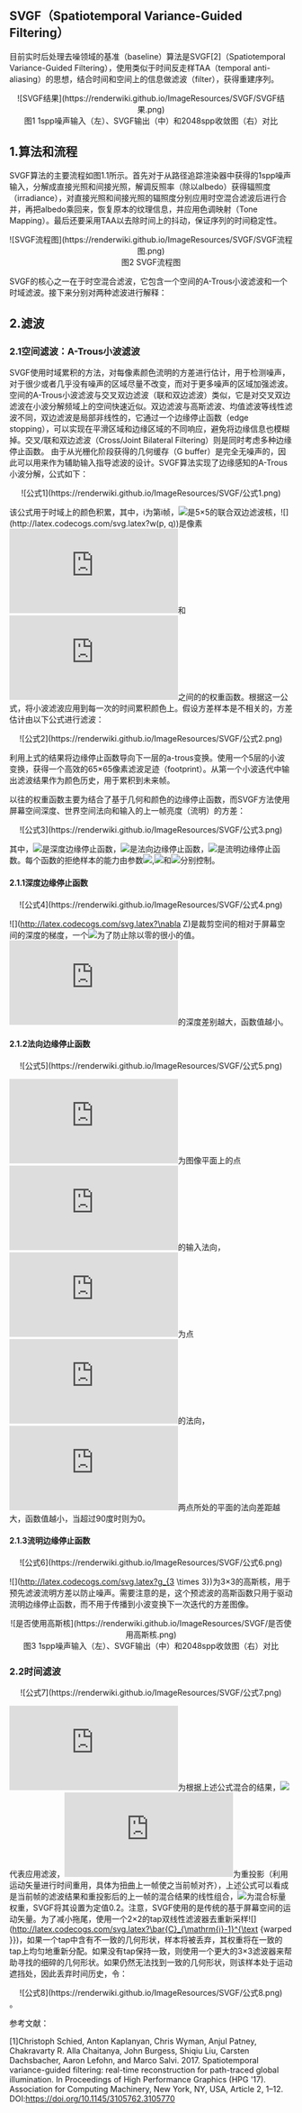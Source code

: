 ## SVGF（Spatiotemporal Variance-Guided Filtering）

目前实时后处理去噪领域的基准（baseline）算法是SVGF[2]（Spatiotemporal Variance-Guided Filtering），使用类似于时间反走样TAA（temporal anti-aliasing）的思想，结合时间和空间上的信息做滤波（filter），获得重建序列。

<div align=center>![SVGF结果](https://renderwiki.github.io/ImageResources/SVGF/SVGF结果.png)</div>

<center>图1 1spp噪声输入（左）、SVGF输出（中）和2048spp收敛图（右）对比</center>


## 1.算法和流程

SVGF算法的主要流程如图1.1所示。首先对于从路径追踪渲染器中获得的1spp噪声输入，分解成直接光照和间接光照，解调反照率（除以albedo）获得辐照度（irradiance），对直接光照和间接光照的辐照度分别应用时空混合滤波后进行合并，再把albedo乘回来，恢复原本的纹理信息，并应用色调映射（Tone Mapping）。最后还要采用TAA以去除时间上的抖动，保证序列的时间稳定性。

<div align=center>![SVGF流程图](https://renderwiki.github.io/ImageResources/SVGF/SVGF流程图.png)</div>

<center>图2 SVGF流程图</center>

SVGF的核心之一在于时空混合滤波，它包含一个空间的A-Trous小波滤波和一个时域滤波。接下来分别对两种滤波进行解释：

## 2.滤波

### 2.1空间滤波：A-Trous小波滤波

SVGF使用时域累积的方法，对每像素颜色流明的方差进行估计，用于检测噪声，对于很少或者几乎没有噪声的区域尽量不改变，而对于更多噪声的区域加强滤波。
空间的A-Trous小波滤波与交叉双边滤波（联和双边滤波）类似，它是对交叉双边滤波在小波分解频域上的空间快速近似。双边滤波与高斯滤波、均值滤波等线性滤波不同，双边滤波是局部非线性的，它通过一个边缘停止函数（edge stopping），可以实现在平滑区域和边缘区域的不同响应，避免将边缘信息也模糊掉。交叉/联和双边滤波（Cross/Joint Bilateral Filtering）则是同时考虑多种边缘停止函数。
由于从光栅化阶段获得的几何缓存（G buffer）是完全无噪声的，因此可以用来作为辅助输入指导滤波的设计。SVGF算法实现了边缘感知的A-Trous小波分解，公式如下：

<div align=center>![公式1](https://renderwiki.github.io/ImageResources/SVGF/公式1.png)</div>

该公式用于时域上的颜色积累，其中，i为第i帧，![](http://latex.codecogs.com/svg.latex?h=(\frac{1}{16},\frac{1}{4},\frac{3}{8},\frac{1}{4},\frac{1}{16}))是5×5的联合双边滤波核，![](http://latex.codecogs.com/svg.latex?w(p, q))是像素![](http://latex.codecogs.com/svg.latex?p)和![](http://latex.codecogs.com/svg.latex?q)之间的的权重函数。根据这一公式，将小波滤波应用到每一次的时间累积颜色上。假设方差样本是不相关的，方差估计由以下公式进行滤波：

<div align=center>![公式2](https://renderwiki.github.io/ImageResources/SVGF/公式2.png)</div>

利用上式的结果将边缘停止函数导向下一层的a-trous变换。使用一个5层的小波变换，获得一个高效的65×65像素滤波足迹（footprint）。从第一个小波迭代中输出滤波结果作为颜色历史，用于累积到未来帧。

以往的权重函数主要为结合了基于几何和颜色的边缘停止函数，而SVGF方法使用屏幕空间深度、世界空间法向和输入的上一帧亮度（流明）的方差：

<div align=center>![公式3](https://renderwiki.github.io/ImageResources/SVGF/公式3.png)</div>

其中，![](http://latex.codecogs.com/svg.latex?w_{z})是深度边缘停止函数，![](http://latex.codecogs.com/svg.latex?w_{n})是法向边缘停止函数，![](http://latex.codecogs.com/svg.latex?w_{l})是流明边缘停止函数。每个函数的拒绝样本的能力由参数![](http://latex.codecogs.com/svg.latex?\sigma_{z}),![](http://latex.codecogs.com/svg.latex?\sigma_{n})和![](http://latex.codecogs.com/svg.latex?\sigma_{l})分别控制。


#### 2.1.1深度边缘停止函数

<div align=center>![公式4](https://renderwiki.github.io/ImageResources/SVGF/公式4.png)</div>

![](http://latex.codecogs.com/svg.latex?\nabla Z)是裁剪空间的相对于屏幕空间的深度的梯度，一个![](http://latex.codecogs.com/svg.latex?\varepsilon)为了防止除以零的很小的值。![](http://latex.codecogs.com/svg.latex?pq)的深度差别越大，函数值越小。

#### 2.1.2法向边缘停止函数

<div align=center>![公式5](https://renderwiki.github.io/ImageResources/SVGF/公式5.png)</div>

![](http://latex.codecogs.com/svg.latex?n(p))为图像平面上的点![](http://latex.codecogs.com/svg.latex?p)的输入法向，![](http://latex.codecogs.com/svg.latex?n(q))为点![](http://latex.codecogs.com/svg.latex?q)的法向，![](http://latex.codecogs.com/svg.latex?pq)两点所处的平面的法向差距越大，函数值越小，当超过90度时则为0。

#### 2.1.3流明边缘停止函数

<div align=center>![公式6](https://renderwiki.github.io/ImageResources/SVGF/公式6.png)</div>

![](http://latex.codecogs.com/svg.latex?g_{3 \times 3})为3×3的高斯核，用于预先滤波流明方差以防止噪声。需要注意的是，这个预滤波的高斯函数只用于驱动流明边缘停止函数，而不用于传播到小波变换下一次迭代的方差图像。

<div align=center>![是否使用高斯核](https://renderwiki.github.io/ImageResources/SVGF/是否使用高斯核.png)</div>

<center>图3 1spp噪声输入（左）、SVGF输出（中）和2048spp收敛图（右）对比</center>


### 2.2时间滤波

<div align=center>![公式7](https://renderwiki.github.io/ImageResources/SVGF/公式7.png)</div>

![](http://latex.codecogs.com/svg.latex?-)为根据上述公式混合的结果，![](http://latex.codecogs.com/svg.latex?\sim)代表应用滤波，![](http://latex.codecogs.com/svg.latex?warped)为重投影（利用运动矢量进行时间重用，具体为扭曲上一帧使之当前帧对齐），上述公式可以看成是当前帧的滤波结果和重投影后的上一帧的混合结果的线性组合，![](http://latex.codecogs.com/svg.latex?\alpha)为混合标量权重，SVGF将其设置为定值0.2。注意，SVGF使用的是传统的基于屏幕空间的运动矢量。为了减小拖尾，使用一个2×2的tap双线性滤波器去重新采样![](http://latex.codecogs.com/svg.latex?\bar{C}_{\mathrm{i}-1}^{\text {warped }})，如果一个tap中含有不一致的几何形状，样本将被丢弃，其权重将在一致的tap上均匀地重新分配。如果没有tap保持一致，则使用一个更大的3×3滤波器来帮助寻找的细碎的几何形状。如果仍然无法找到一致的几何形状，则该样本处于运动遮挡处，因此丢弃时间历史，令：

<div align=center>![公式8](https://renderwiki.github.io/ImageResources/SVGF/公式8.png)</div>。



参考文献：

[1]Christoph Schied, Anton Kaplanyan, Chris Wyman, Anjul Patney, Chakravarty R. Alla Chaitanya, John Burgess, Shiqiu Liu, Carsten Dachsbacher, Aaron Lefohn, and Marco Salvi. 2017. Spatiotemporal variance-guided filtering: real-time reconstruction for path-traced global illumination. In Proceedings of High Performance Graphics (HPG '17). Association for Computing Machinery, New York, NY, USA, Article 2, 1–12. DOI:https://doi.org/10.1145/3105762.3105770

